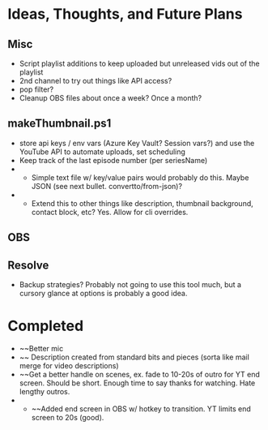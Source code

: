 # Ideas, Thoughts, and Future Plans

## Misc
- Script playlist additions to keep uploaded but unreleased vids out of the playlist
- 2nd channel to try out things like API access?
- pop filter?
- Cleanup OBS files about once a week? Once a month?

## makeThumbnail.ps1
- store api keys / env vars (Azure Key Vault? Session vars?) and use the YouTube API to automate uploads, set scheduling
- Keep track of the last episode number (per seriesName)
- - Simple text file w/ key/value pairs would probably do this. Maybe JSON (see next bullet. convertto/from-json)?
- - Extend this to other things like description, thumbnail background, contact block, etc? Yes. Allow for cli overrides.

## OBS

## Resolve
- Backup strategies? Probably not going to use this tool much, but a cursory glance at options is probably a good idea.

# Completed
- ~~Better mic
- ~~ Description created from standard bits and pieces (sorta like mail merge for video descriptions)
- ~~Get a better handle on scenes, ex. fade to 10-20s of outro for YT end screen. Should be short. Enough time to say thanks for watching. Hate lengthy outros.
- - ~~Added end screen in OBS w/ hotkey to transition. YT limits end screen to 20s (good).